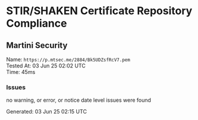 # STIR/SHAKEN Certificate Repository Compliance

## Martini Security

Name: `https://p.mtsec.me/2884/Bk5UDZsfRcV7.pem`\
Tested At: 03 Jun 25 02:02 UTC\
Time: 45ms

### Issues

no warning, or error, or notice date level issues were found

Generated: 03 Jun 25 02:15 UTC